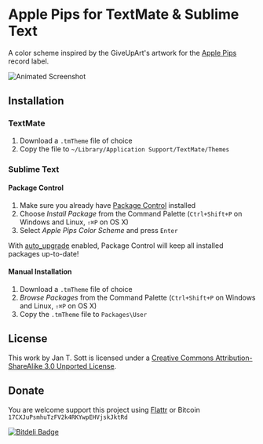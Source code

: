 # Apple Pips for TextMate & Sublime Text

A color scheme inspired by the GiveUpArt's artwork for the [Apple Pips][1] record label.

![Animated Screenshot][2]

## Installation

### TextMate

1. Download a `.tmTheme` file of choice
2. Copy the file to `~/Library/Application Support/TextMate/Themes`

### Sublime Text

#### Package Control

1. Make sure you already have [Package Control][3] installed
2. Choose *Install Package* from the Command Palette (`Ctrl+Shift+P` on Windows and Linux, `⇧⌘P` on OS X)
3. Select *Apple Pips Color Scheme* and press `Enter`

With [auto_upgrade][4] enabled, Package Control will keep all installed packages up-to-date!

#### Manual Installation

1. Download a `.tmTheme` file of choice
2. *Browse Packages* from the Command Palette (`Ctrl+Shift+P` on Windows and Linux, `⇧⌘P` on OS X)
3. Copy the `.tmTheme` file to `Packages\User`

## License

This work by Jan T. Sott is licensed under a [Creative Commons Attribution-ShareAlike 3.0 Unported License][5].

## Donate

You are welcome support this project using [Flattr](https://flattr.com/submit/auto?user_id=idleberg&url=https://github.com/idleberg/ApplePips.tmTheme) or Bitcoin `17CXJuPsmhuTzFV2k4RKYwpEHVjskJktRd`

[1]: http://www.discogs.com/label/Apple+Pips
[2]: https://raw.github.com/idleberg/ApplePips.tmTheme/master/preview/screenshot.gif
[3]: http://wbond.net/sublime_packages/package_control/
[4]: http://wbond.net/sublime_packages/package_control/settings/
[5]: http://creativecommons.org/licenses/by-sa/3.0/deed.en_US

[![Bitdeli Badge](https://d2weczhvl823v0.cloudfront.net/idleberg/applepips.tmtheme/trend.png)](https://bitdeli.com/free "Bitdeli Badge")


